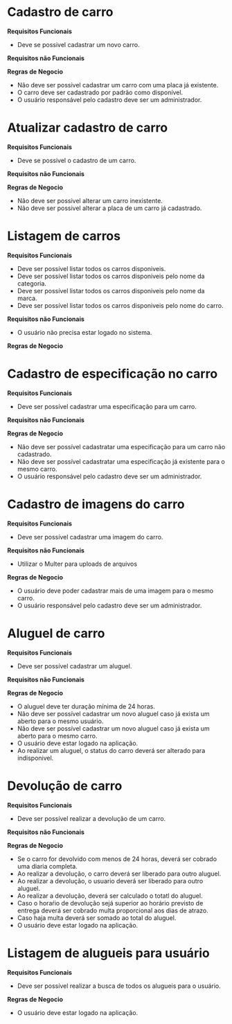 # Cadastro de carro

**Requisitos Funcionais** </br>
* Deve se possivel cadastrar um novo carro.</br>

**Requisitos não Funcionais** </br>

**Regras de Negocio** </br>
* Não deve ser possivel cadastrar um carro com uma placa já existente.</br>
* O carro deve ser cadastrado por padrão como disponível.</br>
* O usuário responsável pelo cadastro deve ser um administrador.</br>

# Atualizar cadastro de carro

**Requisitos Funcionais** </br>
* Deve se possivel o cadastro de um carro.</br>

**Requisitos não Funcionais** </br>

**Regras de Negocio** </br>
* Não deve ser possivel alterar um carro inexistente.</br>
* Não deve ser possivel alterar a placa de um carro já cadastrado.</br>

# Listagem de carros

**Requisitos Funcionais** </br>
* Deve ser possível listar todos os carros disponiveis.</br>
* Deve ser possível listar todos os carros disponiveis pelo nome da categoria.</br>
* Deve ser possível listar todos os carros disponiveis pelo nome da marca.</br>
* Deve ser possível listar todos os carros disponiveis pelo nome do carro.</br>

**Requisitos não Funcionais** </br>
* O usuário não precisa estar logado no sistema.</br>

**Regras de Negocio** </br>

# Cadastro de especificação no carro

**Requisitos Funcionais** </br>
* Deve ser possível cadastrar uma especificação para um carro.</br>

**Requisitos não Funcionais** </br>

**Regras de Negocio** </br>
* Não deve ser possível cadastratar uma especificação para um carro não cadastrado.</br>
* Não deve ser possível cadastratar uma especificação já existente para o mesmo carro.</br>
* O usuário responsável pelo cadastro deve ser um administrador.</br>

# Cadastro de imagens do carro

**Requisitos Funcionais** </br>
* Deve ser possível cadastrar uma imagem do carro.</br>

**Requisitos não Funcionais** </br>
* Utilizar o Multer para uploads de arquivos

**Regras de Negocio** </br>
* O usuário deve poder cadastrar mais de uma imagem para o mesmo carro.</br>
* O usuário responsável pelo cadastro deve ser um administrador.</br>

# Aluguel de carro

**Requisitos Funcionais** </br>
* Deve ser possível cadastrar um aluguel.</br>

**Requisitos não Funcionais** </br>

**Regras de Negocio** </br>
* O aluguel deve ter duração mínima de 24 horas.</br>
* Não deve ser possível cadastrar um novo aluguel caso já exista um aberto para o mesmo usuário.</br>
* Não deve ser possível cadastrar um novo aluguel caso já exista um aberto para o mesmo carro.</br>
* O usuário deve estar logado na aplicação.</br>
* Ao realizar um aluguel, o status do carro deverá ser alterado para indisponivel.</br>
# Devolução de carro

**Requisitos Funcionais** </br>
* Deve ser possível realizar a devolução de um carro.</br>

**Requisitos não Funcionais** </br>

**Regras de Negocio** </br>
* Se o carro for devolvido com menos de 24 horas, deverá ser cobrado uma diaria completa.</br>
* Ao realizar a devolução, o carro deverá ser liberado para outro aluguel.</br>
* Ao realizar a devolução, o usuario deverá ser liberado para outro aluguel.</br>
* Ao realizar a devolução, deverá ser calculado o totatl do aluguel.</br>
* Caso o horaŕio de devolução sejá superior ao horário previsto de entrega deverá ser cobrado multa proporcional aos dias de atrazo.</br>
* Caso haja multa deverá ser somado ao total do aluguel.</br>
* O usuário deve estar logado na aplicação.</br>
# Listagem de alugueis para usuário

**Requisitos Funcionais** </br>
* Deve ser possível realizar a busca de todos os alugueis para o usuário.</br>

**Regras de Negocio** </br>
* O usuário deve estar logado na aplicação.</br>




